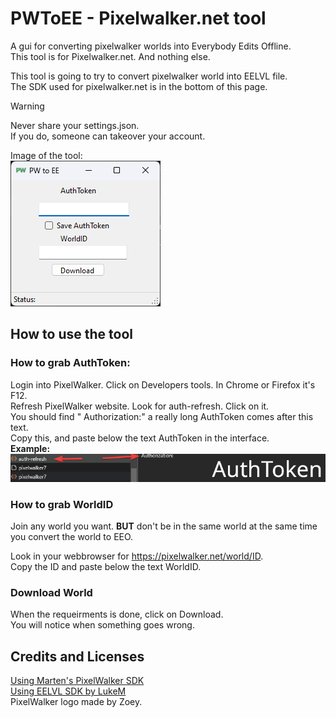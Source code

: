 
# PWToEE - Pixelwalker.net tool
A gui for converting pixelwalker worlds into Everybody Edits Offline.  
This tool is for Pixelwalker.net. And nothing else.

This tool is going to try to convert pixelwalker world into EELVL file.  
The SDK used for pixelwalker.net is in the bottom
of this page.  

> [!WARNING]
> Never share your settings.json.   
> If you do, someone can takeover your account.  
  
Image of the tool:  
![Image](https://raw.githubusercontent.com/capashaa/PWToEE/main/img/formd.png)

## How to use the tool

### How to grab AuthToken:
Login into PixelWalker. Click on Developers tools. In Chrome or Firefox it's F12.  
Refresh PixelWalker website. Look for auth-refresh. Click on it.  
You should find " Authorization:" a really long AuthToken comes after this text.  
Copy this, and paste below the text AuthToken in the interface.  
**Example:**   
![img](https://raw.githubusercontent.com/capashaa/EEToPWGUI/main/img/Authtoken.png)  

### How to grab WorldID
Join any world you want. **BUT** don't be in the same world at the same time you convert the world to EEO.  

Look in your webbrowser for https://pixelwalker.net/world/ID.  
Copy the ID and paste below the text WorldID.

### Download World
When the requeirments is done, click on Download.  
You will notice when something goes wrong.  

## Credits and Licenses
[Using Marten's PixelWalker SDK](https://github.com/MartenM/PixelPilot)  
[Using EELVL SDK by LukeM](https://gitlab.com/LukeM212/EELVL)  
PixelWalker logo made by Zoey.   
